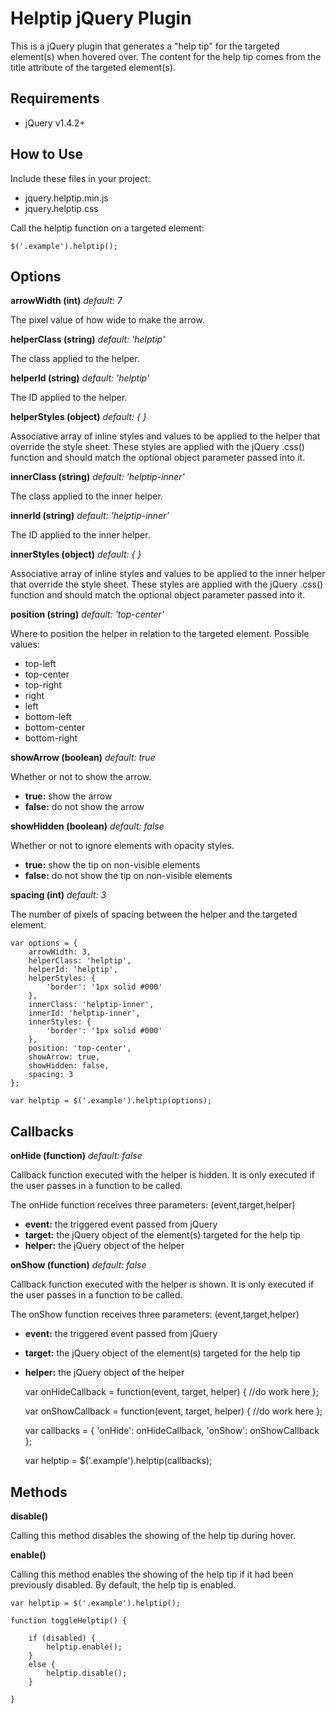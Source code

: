 Helptip jQuery Plugin
=====================

This is a jQuery plugin that generates a "help tip" for the targeted element(s) when hovered over. The content for the help tip comes from the title attribute of the targeted element(s).

Requirements
------------
- jQuery v1.4.2+


How to Use
----------

Include these files in your project:
- jquery.helptip.min.js
- jquery.helptip.css

Call the helptip function on a targeted element: 

    $('.example').helptip();


Options
-------

**arrowWidth (int)** _default: 7_

The pixel value of how wide to make the arrow.


**helperClass (string)** _default: 'helptip'_

The class applied to the helper.


**helperId (string)** _default: 'helptip'_

The ID applied to the helper.


**helperStyles (object)** _default: { }_

Associative array of inline styles and values to be applied to the helper that override the style sheet. These styles are applied with the jQuery .css() function and should match the optional object parameter passed into it.


**innerClass (string)** _default: 'helptip-inner'_

The class applied to the inner helper.


**innerId (string)** _default: 'helptip-inner'_

The ID applied to the inner helper.


**innerStyles (object)** _default: { }_

Associative array of inline styles and values to be applied to the inner helper that override the style sheet. These styles are applied with the jQuery .css() function and should match the optional object parameter passed into it.


**position (string)** _default: 'top-center'_

Where to position the helper in relation to the targeted element. Possible values:
- top-left
- top-center
- top-right
- right
- left
- bottom-left
- bottom-center
- bottom-right


**showArrow (boolean)** _default: true_

Whether or not to show the arrow.
- **true:** show the arrow
- **false:** do not show the arrow


**showHidden (boolean)** _default: false_

Whether or not to ignore elements with opacity styles.
- **true:** show the tip on non-visible elements
- **false:** do not show the tip on non-visible elements


**spacing (int)** _default: 3_

The number of pixels of spacing between the helper and the targeted element.


    var options = {
        arrowWidth: 3,
        helperClass: 'helptip',
        helperId: 'helptip',
        helperStyles: {
            'border': '1px solid #000'
        },
        innerClass: 'helptip-inner',
        innerId: 'helptip-inner',
        innerStyles: {
            'border': '1px solid #000'            
        },
        position: 'top-center',
        showArrow: true,
        showHidden: false,
        spacing: 3        
    };
    
    var helptip = $('.example').helptip(options);


Callbacks
---------

**onHide (function)** _default: false_

Callback function executed with the helper is hidden. It is only executed if the user passes in a function to be called.

The onHide function receives three parameters: (event,target,helper)
- **event:** the triggered event passed from jQuery
- **target:** the jQuery object of the element(s) targeted for the help tip
- **helper:** the jQuery object of the helper


**onShow (function)** _default: false_

Callback function executed with the helper is shown. It is only executed if the user passes in a function to be called.

The onShow function receives three parameters: (event,target,helper)
- **event:** the triggered event passed from jQuery
- **target:** the jQuery object of the element(s) targeted for the help tip
- **helper:** the jQuery object of the helper



    var onHideCallback = function(event, target, helper) {
        //do work here
    };
    
    var onShowCallback = function(event, target, helper) {
        //do work here
    };
    
    var callbacks = {
        'onHide': onHideCallback,
        'onShow': onShowCallback
    };
    
    var helptip = $('.example').helptip(callbacks);


Methods
-------

**disable()**

Calling this method disables the showing of the help tip during hover.


**enable()**

Calling this method enables the showing of the help tip if it had been previously disabled. By default, the help tip is enabled.


    var helptip = $('.example').helptip();
    
    function toggleHelptip() {
    
        if (disabled) {
            helptip.enable();
        }
        else {
            helptip.disable();
        }
    
    }
